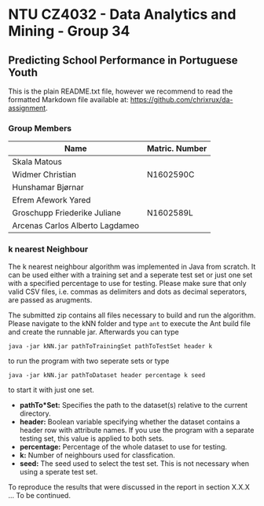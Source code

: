 # NTU CZ4032 - Data Analytics and Mining - Group 34
## Predicting School Performance in Portuguese Youth
This is the plain README.txt file, however we recommend to read the formatted Markdown file available at: https://github.com/chrixrux/da-assignment.

### Group Members
Name | Matric. Number
---- | -------------
Skala Matous |
Widmer Christian | N1602590C
Hunshamar Bjørnar |
Efrem Afework Yared |
Groschupp Friederike Juliane | N1602589L
Arcenas Carlos Alberto Lagdameo |

### k nearest Neighbour  
The k nearest neighbour algorithm was implemented in Java from scratch. It can be used either with a training set and a seperate test set or just one set with a specified percentage to use for testing.
Please make sure that only valid CSV files, i.e. commas as delimiters and dots as decimal seperators, are passed as arugments.

The submitted zip contains all files necessary to build and run the algorithm. Please navigate to the kNN folder and type `ant` to execute the Ant build file and create the runnable jar. Afterwards you can type
```
java -jar kNN.jar pathToTrainingSet pathToTestSet header k
```
to run the program with two seperate sets or type
```
java -jar kNN.jar pathToDataset header percentage k seed
```
to start it with just one set.

* **pathTo*Set:** Specifies the path to the dataset(s) relative to the current directory.
* **header:** Boolean variable specifying whether the dataset contains a header row with attribute names. If you use the program with a separate testing set, this value is applied to both sets.
* **percentage:** Percentage of the whole dataset to use for testing.
* **k:** Number of neighbours used for classfication.
* **seed:** The seed used to select the test set. This is not necessary when using a sperate test set.

To reproduce the results that were discussed in the report in section X.X.X  ... To be continued.
